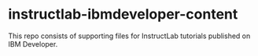 # instructlab-ibmdeveloper-content
This repo consists of supporting files for InstructLab tutorials published on IBM Developer.
